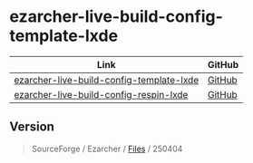 

# ezarcher-live-build-config-template-lxde

| Link | GitHub |
| ---- | ------ |
| [ezarcher-live-build-config-template-lxde](https://samwhelp.github.io/ezarcher-live-build-config-template-lxde/) | [GitHub](https://github.com/samwhelp/ezarcher-live-build-config-template-lxde) |
| [ezarcher-live-build-config-respin-lxde](https://samwhelp.github.io/ezarcher-live-build-config-respin-lxde/) | [GitHub](https://github.com/samwhelp/ezarcher-live-build-config-respin-lxde) |




## Version

> SourceForge / Ezarcher / [Files](https://sourceforge.net/projects/ezarch/files/) / 250404
